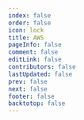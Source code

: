 ```yaml
---
index: false
order: false
icon: lock
title: AWS
pageInfo: false
comment: false
editLink: false
contributors: false
lastUpdated: false
prev: false
next: false
footer: false
backtotop: false
---
```

